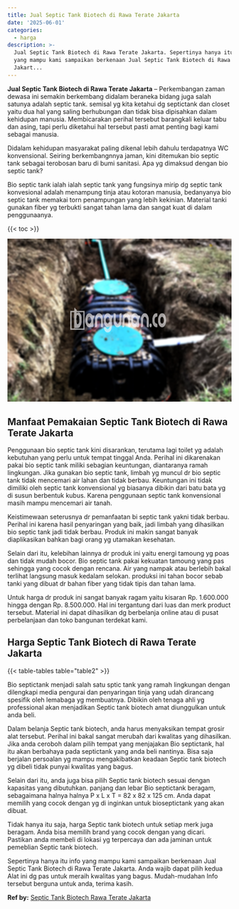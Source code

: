 ```yaml
---
title: Jual Septic Tank Biotech di Rawa Terate Jakarta
date: '2025-06-01'
categories:
  - harga
description: >-
  Jual Septic Tank Biotech di Rawa Terate Jakarta. Sepertinya hanya itu info
  yang mampu kami sampaikan berkenaan Jual Septic Tank Biotech di Rawa Terate
  Jakart...
---
```


**Jual Septic Tank Biotech di Rawa Terate Jakarta** – Perkembangan zaman dewasa ini semakin berkembang didalam beraneka bidang juga salah satunya adalah septic tank. semisal yg kita ketahui dg septictank dan closet yaitu dua hal yang saling berhubungan dan tidak bisa dipisahkan dalam kehidupan manusia. Membicarakan perihal tersebut barangkali keluar tabu dan asing, tapi perlu diketahui hal tersebut pasti amat penting bagi kami sebagai manusia.

Didalam kehidupan masyarakat paling dikenal lebih dahulu terdapatnya WC konvensional. Seiring berkembangnnya jaman, kini ditemukan bio septic tank sebagai terobosan baru di bumi sanitasi. Apa yg dimaksud dengan bio septic tank?

Bio septic tank ialah ialah septic tank yang fungsinya mirip dg septic tank konvesional adalah menampung tinja atau kotoran manusia, bedanyanya bio septic tank memakai torn penampungan yang lebih kekinian. Material tanki gunakan fiber yg terbukti sangat tahan lama dan sangat kuat di dalam penggunaanya.

{{< toc >}}

![Jual Septic Tank Biotech di Rawa Terate Jakarta](/images/jual-bio-septictank-49.png)

## Manfaat Pemakaian Septic Tank Biotech di Rawa Terate Jakarta

Penggunaan bio septic tank kini disarankan, terutama lagi toilet yg adalah kebutuhan yang perlu untuk tempat tinggal Anda. Perihal ini dikarenakan pakai bio septic tank miliki sebagian keuntungan, diantaranya ramah lingkungan. Jika gunakan bio septic tank, limbah yg muncul dr bio septic tank tidak mencemari air lahan dan tidak berbau. Keuntungan ini tidak dimiliki oleh septic tank konvensional yg biasanya dibikin dari batu bata yg di susun berbentuk kubus. Karena penggunaan septic tank konvensional masih mampu mencemari air tanah.

Keistimewaan seterusnya dr pemanfaatan bi septic tank yakni tidak berbau. Perihal ini karena hasil penyaringan yang baik, jadi limbah yang dihasilkan bio septic tank jadi tidak berbau. Produk ini makin sangat banyak diaplikasikan bahkan bagi orang yg utamakan kesehatan.

Selain dari itu, kelebihan lainnya dr produk ini yaitu energi tamoung yg poas dan tidak mudah bocor. Bio septic tank pakai kekuatan tamoung yang pas sehingga yang cocok dengan rencana. Air yang nampak atau berlebih bakal terlihat langsung masuk kedalam selokan. produksi ini tahan bocor sebab tanki yang dibuat dr bahan fiber yang tidak tipis dan tahan lama.

Untuk harga dr produk ini sangat banyak ragam yaitu kisaran Rp. 1.600.000 hingga dengan Rp. 8.500.000. Hal ini tergantung dari luas dan merk product tersebut. Material ini dapat dihasilkan dg berbelanja online atau di pusat perbelanjaan dan toko bangunan terdekat kami.

## Harga Septic Tank Biotech di Rawa Terate Jakarta

{{< table-tables table="table2" >}}

Bio septictank menjadi salah satu sptic tank yang ramah lingkungan dengan dilengkapi media pengurai dan penyaringan tinja yang udah dirancang spesifik oleh lemabaga yg membuatnya. Dibikin oleh tenaga ahli yg professional akan menjadikan Septic tank biotech amat diunggulkan untuk anda beli.

Dalam belanja Septic tank biotech, anda harus menyaksikan tempat grosir alat tersebut. Perihal ini bakal sangat merubah dari kwalitas yang dihasilkan. Jika anda ceroboh dalam pilih tempat yang menjajakan Bio septictank, hal itu akan berbahaya pada septictank yang anda beli nantinya. Bisa saja berjalan persoalan yg mampu mengakibatkan keadaan Septic tank biotech yg dibeli tidak punyai kwalitas yang bagus.

Selain dari itu, anda juga bisa pilih Septic tank biotech sesuai dengan kapasitas yang dibutuhkan. panjang dan lebar Bio septictank beragam, sebagaimana halnya halnya P x L x T = 82 x 82 x 125 cm. Anda dapat memilih yang cocok dengan yg di inginkan untuk bioseptictank yang akan dibuat.

Tidak hanya itu saja, harga Septic tank biotech untuk setiap merk juga beragam. Anda bisa memilih brand yang cocok dengan yang dicari. Pastikan anda membeli di lokasi yg terpercaya dan ada jaminan untuk pemeblian Septic tank biotech.

Sepertinya hanya itu info yang mampu kami sampaikan berkenaan Jual Septic Tank Biotech di Rawa Terate Jakarta. Anda wajib dapat pilih kedua Alat ini dg pas untuk meraih kwalitas yang bagus. Mudah-mudahan Info tersebut berguna untuk anda, terima kasih.

**Ref by:** [Septic Tank Biotech Rawa Terate Jakarta](https://id.wikipedia.org/wiki/Septic)
